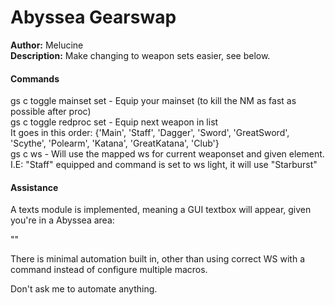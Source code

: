# Abyssea Gearswap

**Author:** Melucine
<br/>
**Description:** Make changing to weapon sets easier, see below.
<br/>

#### Commands

gs c toggle mainset set - Equip your mainset (to kill the NM as fast as possible after proc)
<br>
gs c toggle redproc set - Equip next weapon in list
<br>
    It goes in this order: {'Main', 'Staff', 'Dagger', 'Sword', 'GreatSword', 'Scythe', 'Polearm', 'Katana', 'GreatKatana', 'Club'}
<br>
gs c ws <element> - Will use the mapped ws for current weaponset and given element. I.E: "Staff" equipped and command is set to ws light, it will use "Starburst"


#### Assistance

A texts module is implemented, meaning a GUI textbox will appear, given you're in a Abyssea area:

"<insert picture>"

There is minimal automation built in, other than using correct WS with a command instead of configure multiple macros. 

Don't ask me to automate anything. 
